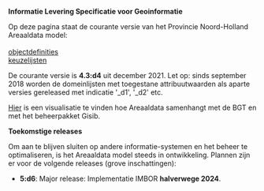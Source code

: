 __Informatie Levering Specificatie voor Geoinformatie__

Op deze pagina staat de courante versie van het Provincie Noord-Holland Areaaldata model:<br/><br/>
 [objectdefinities](objectdefinities)<br/>
 [keuzelijsten](keuzelijsten) 
 
De courante versie is **4.3:d4** uit december 2021. Let op: sinds september 2018 worden de domeinlijsten met toegestane attribuutwaarden als aparte versies gereleased met indicatie '_d1', '_d2' etc. 

[Hier](https://provincienh.github.io/databeheer/mapping.html) is een visualisatie te vinden hoe Areaaldata samenhangt met de BGT en met het beheerpakket Gisib.


__Toekomstige releases__

Om aan te blijven sluiten op andere informatie-systemen en het beheer te optimaliseren, is het Areaaldata model steeds in ontwikkeling. 
Plannen zijn er voor de volgende releases (grove inschattingen):

* __5:d6__: Major release: Implementatie IMBOR **halverwege 2024**.

[comment]: <> ({:height="945px" width="810px"})